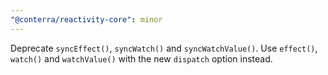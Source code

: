 ```yaml
---
"@conterra/reactivity-core": minor
---
```


Deprecate `syncEffect()`, `syncWatch()` and `syncWatchValue()`.
Use `effect()`, `watch()` and `watchValue()` with the new `dispatch` option instead.
